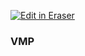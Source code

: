 <p><a target="_blank" href="https://app.eraser.io/workspace/8bPJAVQa03zw9ehRlmes" id="edit-in-eraser-github-link"><img alt="Edit in Eraser" src="https://firebasestorage.googleapis.com/v0/b/second-petal-295822.appspot.com/o/images%2Fgithub%2FOpen%20in%20Eraser.svg?alt=media&amp;token=968381c8-a7e7-472a-8ed6-4a6626da5501"></a></p>

### VMP




<!--- Eraser file: https://app.eraser.io/workspace/8bPJAVQa03zw9ehRlmes --->
